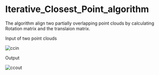 # Iterative_Closest_Point_algorithm
The algorithm align two partially overlapping point clouds by calculating Rotation matrix and the translaion matrix.

Input of two point clouds

![ccin](https://user-images.githubusercontent.com/45077872/115863887-bb818300-a453-11eb-9c9b-75cc6ca5d310.png)



Output 

![ccout](https://user-images.githubusercontent.com/45077872/115863967-da801500-a453-11eb-81c1-bebb35b65e66.png)


